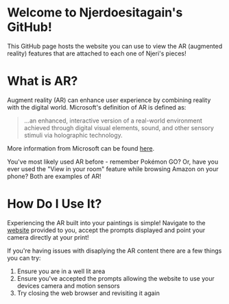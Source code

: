 # Welcome to Njerdoesitagain's GitHub!

This GitHub page hosts the website you can use to view the AR (augmented reality) features that are attached to each one of Njeri's pieces!

# What is AR?

Augment reality (AR) can enhance user experience by combining reality with the digital world. Microsoft's definition of AR is defined as: 
>...an enhanced, interactive version of a real-world environment achieved through digital visual elements, sound, and other sensory stimuli via holographic technology. 

More information from Microsoft can be found [here](https://dynamics.microsoft.com/en-ca/mixed-reality/guides/what-is-augmented-reality-ar/).

You've most likely used AR before - remember Pokémon GO? Or, have you ever used the "View in your room" feature while browsing Amazon on your phone? Both are examples of AR!

# How Do I Use It?

Experiencing the AR built into your paintings is simple! Navigate to the [website](https://shmood00.github.io/njerdoesitagain/) provided to you, accept the prompts displayed and point your camera directly at your print!

If you're having issues with disaplying the AR content there are a few things you can try:
1. Ensure you are in a well lit area
2. Ensure you've accepted the prompts allowing the website to use your devices camera and motion sensors
3. Try closing the web browser and revisiting it again
